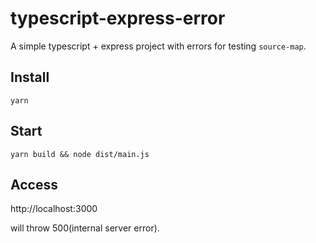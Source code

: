 # typescript-express-error

A simple typescript + express project with errors for testing `source-map`.

## Install

```shell
yarn
```

## Start

```shell
yarn build && node dist/main.js
```

## Access

http://localhost:3000

will throw 500(internal server error).
